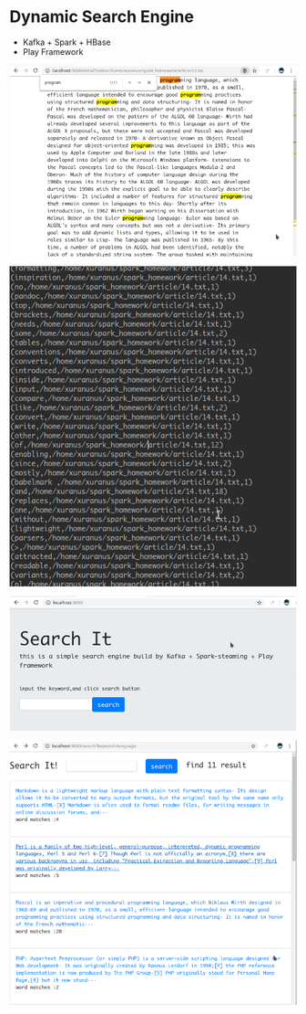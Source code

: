 # Dynamic Search Engine
 - Kafka + Spark + HBase
 - Play Framework

![](screenshot/viewDetail.png)

![](screenshot/insertLog.png)

![](screenshot/searchIndex.png)

![](screenshot/searchResult.png)